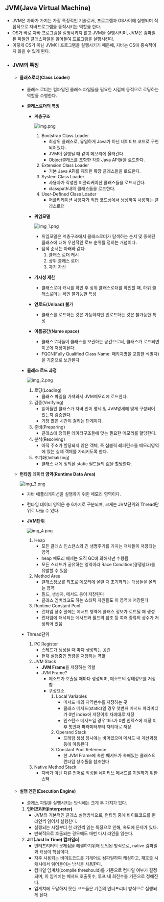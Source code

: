 ## JVM(Java Virtual Machine)

- JVM은 자바가 가지는 가장 특징적인 기술로서, 프로그램과 OS사이에 실행되며 직접적으로 자바프로그램을 동작시키는 역할을 한다.
- OS가 바로 자바 프로그램을 실행시키지 않고 JVM을 실행시키며, JVM은 컴파일된 파일인 클래스파일을 읽어들여 프로그램을 실행시킨다.
- 이렇게 OS가 아닌 JVM이 프로그램을 실행시키기 때문에, 자바는 OS에 종속적이지 않을 수 있게 된다.
- ### JVM의 특징
    - #### 클래스로더(Class Loader)
        - 클래스 로더는 컴파일된 클래스 파일들을 필요한 시점에 동적으로 로딩하는 역할을 수행한다.
        - **클래스로더의 특징**
            - **계층구조**

              ![img.png](../assets/class_loader_1.png)  

                1. Bootstrap Class Loader
                    - 최상위 클래스로, 유일하게 Java가 아닌 네이티브 코드로 구현되어있다.
                    - JVM이 실행될 때 같이 메모리에 올라간다.
                    - Object클래스를 포함한 각종 Java API들을 로드한다.
                2. Extension Class Loader
                    - 기본 Java API를 제외한 확장 클래스들을 로드한다.
                3. System Class Loader
                    - 사용자가 작성한 어플리케이션 클래스들을 로드시킨다.
                    - classpath내의 클래스들을 로드한다.
                4. User-Defined Class Loader
                    - 어플리케이션 사용자가 직접 코드상에서 생성하여 사용하는 클래스로더
            - **위임모델**

              ![img_1.png](../assets/class_loader_2.png)  

                - 위임모델은 계층구조에서 클래스로더가 탐색하는 순서 및 중복된 클래스에 대해 우선적인 로드 순위를 정하는 개념이다.
                - 탐색 순서는 아래와 같다.
                    1. 클래스 로더 캐시
                    2. 상위 클래스 로더
                    3. 자기 자신
            - **가시성 제한**
                - 클래스로더 캐시를 확인 후 상위 클래스로더를 확인할 때, 하위 클래스로더는 확인 불가능한 특성
            - **언로드(Unload) 불가**
                - 클래스를 로드하는 것은 가능하지만 언로드하는 것은 불가능한 특성
            - **이름공간(Name space)**
                - 클래스로더들이 클래스를 보관하는 공간으로써, 클래스가 로드되면 이곳에 저장이된다.
                - FQCN(Fully Qualified Class Name: 패키지명을 포함한 식별자)을 기준으로 보관된다.

        - **클래스 로드 과정**

          ![img_2.png](../assets/class_loader_3.png)  

            1. 로딩(Loading)
                - 클래스 파일을 가져와서 JVM메모리에 로드한다.
            2. 검증(Verifying)
                - 읽어들인 클래스가 자바 언어 명세 및 JVM명세에 맞게 구성되어 있는지 검증한다.
                - 가장 많은 시간이 걸리는 단계이다.
            3. 준비(Preparing)
                - 클래스에 정의된 데이터구조들에 맞는 필요한 메모리를 할당한다.
            4. 분석(Resolving)
                - 아직 주소가 할당되지 않은 객체, 즉 심볼릭 레퍼런스를 메모리영역에 있는 실제 객체를 가리키도록 한다.
            5. 초기화(Initializing)
                - 클래스 내에 정의된 static 필드들의 값을 할당한다.
    - **런타임 데이터 영역(Runtime Data Area)**

      ![img_3.png](../assets/runtime_data_area.png)  

        - 자바 애플리케이션을 실행하기 위한 메모리 영역이다.
        - 런타임 데이터 영역은 총 6가지로 구분되며, 크게는 JVM단위와 Thread단위로 나눌 수 있다.
        - **JVM단위**

          ![img_4.png](../assets/jvm_memory.png)  

            1. Heap
                - 모든 클래스 인스턴스와 긴 생명주기를 가지는 객체들이 저장되는 영역
                - heap 메모리 해제는 오직 GC에 의해서만 수행됨
                - 모든 스레드가 공유하는 영역이라 Race Condition(경쟁상태)를 유발할 수 있음
            2. Method Area
                - 클래스정보를 최초로 메모리에 올릴 때 초기화되는 대상들을 올리는 영역
                - 필드, 생성자, 메서드 등이 저장된다
                - 클래스 멤버라고도 하는 스태틱 자원들도 이 영역에 저장된다
            3. Runtime Constant Pool
                - 런타임 상수 풀에는 메서드 영역에 클래스 정보가 로드될 때 생성
                - 런타임에 해석되는 메서드와 필드의 참조 등 여러 종류의 상수가 저장되어 있음
        - Thread단위
            1. PC Register
                - 스레드가 생성될 때 마다 생성되는 공간
                - 현재 실행중인 명령을 저장하는 역할
            2. JVM Stack
                - **JVM Frame**을 저장하는 역할
                - JVM Frame?
                    - 메소드가 호출될 때마다 생성되며, 메소드의 상태정보를 저장함
                    - 구성요소
                        1. Local Variables
                            - 메서드 내의 지역변수를 저장하는 곳
                            - 클래스 메서드(static)일 경우 첫번째 메서드 파라미터가 0번 index에 저장이후 차례대로 저장
                            - 인스턴스 메서드일 경우 this가 0번 인덱스에 저장 이후 첫번째 파라미터부터 차례대로 저장
                        2. Operand Stack
                            - 프레임 생성 당시에는 비어있으며 메서드 내 계산과정등에 이용된다
                        3. Constant Pool Reference
                            - 현 JVM Frame에 속한 메서드가 속해있는 클래스의 런타임 상수풀을 참조한다
            3. Native Method Stack
                - 자바가 아닌 다른 언어로 작성된 네이티브 메서드를 지원하기 위한 스택
    - #### 실행 엔진(Execution Engine)
        - 클래스 파일을 실행시키는 방식에는 크게 두 가지가 있다.
        1. **인터프리터(Interpreter)**
            - JVM의 기본적인 클래스 실행방식으로, 런타임 중에 바이트코드를 한 라인씩 읽어서 실행한다.
            - 실행되는 시점부터 한 라인씩 읽는 특징으로 인해, 속도에 문제가 있다.
            - 반복적으로 호출되는 경우에도 매번 다시 라인을 읽는다.
        2. **JIT(Just In Time) 컴파일러**
            - 인터프리터의 문제점을 해결하기위해 도입된 방식으로, native 컴파일과 캐싱이 핵심이다.
            - 자주 사용되는 바이트코드를 기계어로 컴파일하여 캐싱하고, 재호출 시 캐시에서 읽어들이는 방식을 사용한다.
            - 컴파일 임계치(compile threshould)를 기준으로 컴파일 여부가 결정되며, 이 임계치는 메서드 호출횟수, 루프 내 회전수를 기준으로 정해진다.
            - 임계치에 도달하지 못한 코드들은 기존의 인터프리터 방식으로 실행되게 된다.